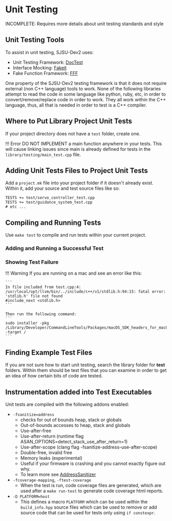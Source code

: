 # Unit Testing

INCOMPLETE: Requires more details about unit testing standards and style

## Unit Testing Tools

To assist in unit testing, SJSU-Dev2 uses:

- Unit Testing Framework: [DocTest](https://github.com/onqtam/doctest)
- Interface Mocking: [Fakeit](https://github.com/eranpeer/FakeIt)
- Fake Function Framework: [FFF](https://github.com/meekrosoft/fff)

One property of the SJSU-Dev2 testing framework is that it does not require
external (non C++ language) tools to work. None of the following libraries
attempt to read the code in some language like python, ruby, etc, in order to
convert/remove/replace code in order to work. They all work within the C++
language, thus, all that is needed in order to test is a C++ compiler.

## Where to Put Library Project Unit Tests

If your project directory does not have a `test` folder, create one.

!!! Error
    DO NOT IMPLEMENT a main function anywhere in your tests. This will cause
    linking issues since main is already defined for tests in the
    `library/testing/main_test.cpp` file.

## Adding Unit Tests Files to Project Unit Tests

Add a `project.mk` file into your project folder if it doesn't already
exist. Within it, add your source and test source files like so:

``` make
TESTS += test/servo_controller_test.cpp
TESTS += test/guidance_system_test.cpp
# etc ...
```

## Compiling and Running Tests

Use `make test` to compile and run tests within your current project.

### Adding and Running a Successful Test

<script id="asciicast-331086" src="https://asciinema.org/a/331086.js" async>
</script>

### Showing Test Failure

<script id="asciicast-331088" src="https://asciinema.org/a/331088.js" async>
</script>

!!! Warning
    If you are running on a mac and see an error like this:

    ```
    In file included from test.cpp:4:
    /usr/local/opt/llvm/bin/../include/c++/v1/stdlib.h:94:15: fatal error: 'stdlib.h' file not found
    #include_next <stdlib.h>
    ```

    Then run the following command:
    ```
    sudo installer -pkg /Library/Developer/CommandLineTools/Packages/macOS_SDK_headers_for_macOS_10.14.pkg -target /
    ```

## Finding Example Test Files

If you are not sure how to start unit testing, search the library folder for
**test** folders. Within them should be test files that you can examine in order
to get an idea of how certain bits of code are tested.

## Instrumentation added into Test Executables

Unit tests are compiled with the following addons enabled:

- `-fsanitize=address`
    - checks for out of bounds heap, stack or globals
    - Out-of-bounds accesses to heap, stack and globals
    - Use-after-free
    - Use-after-return (runtime flag
      ASAN_OPTIONS=detect_stack_use_after_return=1)
    - Use-after-scope (clang flag -fsanitize-address-use-after-scope)
    - Double-free, invalid free
    - Memory leaks (experimental)
    - Useful if your firmware is crashing and you cannot exactly
      figure out why.
    - To learn more see
      [AddressSanitizer](https://clang.llvm.org/docs/AddressSanitizer.html)
- `-fcoverage-mapping`, `-ftest-coverage`
    - When the test is run, code coverage files are generated,
      which are used after a `make run-test` to generate code
      coverage html reports.
- `-D PLATFORM=host`
    - This defines a macro `PLATFORM` which can be used within the
      `build_info.hpp` source files which can be used to remove or add source
      code that can be used for tests only using `if constexpr`.
